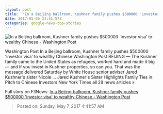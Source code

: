 ```yaml
---
layout: post
title:  "In a Beijing ballroom, Kushner family pushes $500000 'investor visa' to wealthy Chinese - Washington Post"
date: 2017-05-06 23:41:57Z
categories: google-news-top-stories
---
```


![In a Beijing ballroom, Kushner family pushes $500000 'investor visa' to wealthy Chinese - Washington Post](https://img.washingtonpost.com/rf/image_1484w/2010-2019/WashingtonPost/2017/05/06/Foreign/Images/chinakushner1.JPG)

Washington Post In a Beijing ballroom, Kushner family pushes $500000 'investor visa' to wealthy Chinese Washington Post BEIJING — The Kushner family came to the United States as refugees, worked hard and made it big — and if you invest in Kushner properties, so can you. That was the message delivered Saturday by White House senior adviser Jared Kushner's sister Nicole ... Jared Kushner's Sister Highlights Family Ties in Pitch to Chinese Investors New York Times all 28 news articles »


Full story on F3News: [In a Beijing ballroom, Kushner family pushes $500000 'investor visa' to wealthy Chinese - Washington Post](http://www.f3nws.com/n/Eu3sTF)

> Posted on: Sunday, May 7, 2017 4:41:57 AM
